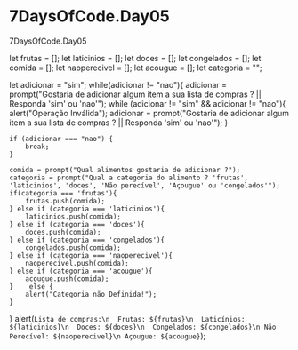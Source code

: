 # 7DaysOfCode.Day05
7DaysOfCode.Day05

let frutas = [];
let laticinios = [];
let doces = [];
let congelados = [];
let comida = [];
let naoperecivel = [];
let acougue = [];
let categoria = ""; 

let adicionar = "sim"; 
while(adicionar != "nao"){
    adicionar = prompt("Gostaria de adicionar algum item a sua lista de compras ? || Responda 'sim' ou 'nao'");
    while (adicionar != "sim" && adicionar != "nao"){
       alert("Operação Inválida");
       adicionar = prompt("Gostaria de adicionar algum item a sua lista de compras ? || Responda 'sim' ou 'nao'"); 
    }

    if (adicionar === "nao") {
        break;
    }

    comida = prompt("Qual alimentos gostaria de adicionar ?");
    categoria = prompt("Qual a categoria do alimento ? 'frutas', 'laticinios', 'doces', 'Não perecível', 'Açougue' ou 'congelados'");
    if(categoria === 'frutas'){
        frutas.push(comida);
    } else if (categoria === 'laticinios'){
        laticinios.push(comida);
    } else if (categoria === 'doces'){
        doces.push(comida);
    } else if (categoria === 'congelados'){
        congelados.push(comida);  
    } else if (categoria === 'naoperecivel'){
        naoperecivel.push(comida);
    } else if (categoria === 'acougue'){
        acougue.push(comida);
    }    else {
        alert("Categoria não Definida!");
    }
}
alert(`Lista de compras:\n  Frutas: ${frutas}\n  Laticínios: ${laticinios}\n  Doces: ${doces}\n  Congelados: ${congelados}\n Não Perecível: ${naoperecivel}\n Açougue: ${acougue}`);
